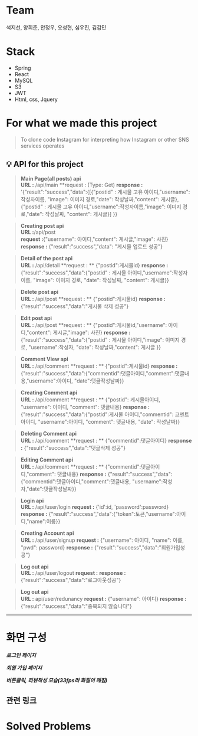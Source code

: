 # Team
 석지선, 양희준, 안정우, 오성현, 심우진, 김갑민
  
# Stack
  * Spring
  * React
  * MySQL
  * S3
  * JWT
  * Html, css, Jquery
  
  # For what we made this project
  > To clone code Instagram for interpreting how Instagram or other SNS services operates
  
  ## 💡 API for this project
  
  > **Main Page(all posts) api**  
  **URL :** /api/main
  **request : (Type: Get)
  **response :** '{"result":"success","data":{[{"postid" : 게시물 고유 아이디,"username":작성자이름, "image": 이미지 경로,"date": 작성날짜,"content": 게시글},{"postid" : 게시물 고유 아이디,"username":작성자이름,"image": 이미지 경로,"date": 작성날짜, "content": 게시글}] }}

  > **Creating post api**  
  **URL :**/api/post  
  **request :**{"username": 아이디,"content": 게시글,"image": 사진}
  **response :** {"result":"success","data": "게시물 업로드 성공"}  
  
   > **Detail of the post api**  
  **URL :** /api/detail
  **request : ** {"postid":게시물id}
  **response :** {"result":"success","data":{"postid" : 게시물 아이디,"username":작성자이름, "image": 이미지 경로, "date": 작성날짜, "content": 게시글}}

 > **Delete post api**  
  **URL :** /api/post
  **request : ** {"postid":게시물id}
  **response :** {"result":"success","data":"게시물 삭제 성공"}
  
   > **Edit post api**  
  **URL :** /api/post
  **request : ** {"postid":게시물id,"username": 아이디,"content": 게시글,"image": 사진}
  **response :** {"result":"success","data":{"postid" : 게시물 아이디,"image": 이미지 경로, "username":작성자, "date": 작성날짜,"content": 게시글 }}
  
   > **Comment View api**  
  **URL :** /api/comment
  **request : ** {"postid":게시물id}
  **response :** {"result":"success","data":{"commentid":댓글아이디,"comment":댓글내용,"username":아이디, "date":댓글작성날짜}}
  
   > **Creating Comment api**  
  **URL :** /api/comment
  **request : ** {"postid": 게시물아이디, "username": 아이디, "comment": 댓글내용}
  **response :** {"result":"success","data":{"postid":게시물 아이디,"commentid": 코멘트 아이디, "username":아이디, "comment": 댓글내용, "date": 작성날짜}}
  
  > **Deleting Comment api**  
  **URL :** /api/comment
  **request : ** {"commentid":댓글아이디}
  **response :** {"result":"success","data":"댓글삭제 성공"}
  
   > **Editing Comment api**  
  **URL :** /api/comment
  **request : ** {"commentid":댓글아이디,"comment": 댓글내용}
  **response :** {"result":"success","data":{"commentid":댓글아이디,"comment":댓글내용, "username":작성자,"date":댓글작성날짜}}
  
  
 
 
  > **Login api**  
  **URL :** /api/user/login
  **request :** {'id':id, 'password':password}  
  **response :** {"result":"success","data":{"token":토큰,"username":아이디,"name":이름}}
  
  > **Creating Account api**  
  **URL :**  /api/user/signup
  **request :** {"username": 아이디, "name": 이름, "pwd": password} 
  **response :** {"result":"success","data":"회원가입성공"} 
  
   > **Log out api**  
  **URL :**  /api/user/logout
  **request :** 
  **response :** {"result":"success","data":"로그아웃성공"}
  
   > **Log out api**  
  **URL :**  api/user/redunancy
  **request :** {"username": 아이디}
  **response :** {"result":"success","data":"중복되지 않습니다"}
  
  

 

  
  
 
  
  
 

  ***
  # 화면 구성
  ***로그인 페이지***  
    
 
  ***회원 가입 페이지***  
  
  ***버튼클릭, 리뷰작성 모습(33fps라 화질이 깨짐)***  
 
  ## 관련 링크
    
  # Solved Problems
 
    
  
  
